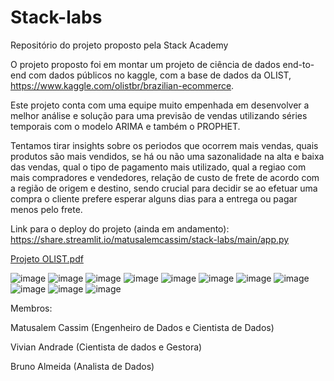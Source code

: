 # Stack-labs
Repositório do projeto proposto pela Stack Academy

O projeto proposto foi em montar um projeto de ciência de dados end-to-end com dados públicos no kaggle, com a base de dados da OLIST, https://www.kaggle.com/olistbr/brazilian-ecommerce.

Este projeto conta com uma equipe muito empenhada em desenvolver a melhor análise e solução para uma previsão de vendas utilizando séries temporais com o modelo ARIMA e também o PROPHET.

Tentamos tirar insights sobre os periodos que ocorrem mais vendas, quais produtos são mais vendidos, se há ou não uma sazonalidade na alta e baixa das vendas, qual o tipo de pagamento mais utilizado, qual a regiao com mais compradores e vendedores, relação de custo de frete de acordo com a região de origem e destino, sendo crucial para decidir se ao efetuar uma compra o cliente prefere esperar alguns dias para a entrega ou pagar menos pelo frete.

Link para o deploy do projeto (ainda em andamento): https://share.streamlit.io/matusalemcassim/stack-labs/main/app.py

[Projeto OLIST.pdf](https://github.com/matusalemcassim/stack-labs/files/7972117/Projeto_OLIST.pdf)

![image](https://user-images.githubusercontent.com/16643025/151826637-ab314c96-b45d-4ce4-9a1c-14f1ab153324.png)
![image](https://user-images.githubusercontent.com/16643025/151826488-f6c18df0-52bd-43a7-bd4d-53a8524dedcc.png)
![image](https://user-images.githubusercontent.com/16643025/151826582-f0afff92-0294-4570-b05b-11589c153db7.png)
![image](https://user-images.githubusercontent.com/16643025/151826689-839300a3-60e0-4201-b506-c2b7d3c2188c.png)
![image](https://user-images.githubusercontent.com/16643025/151826705-2246cbe6-f273-4543-9b0e-39908653cfff.png)
![image](https://user-images.githubusercontent.com/16643025/151826724-ffddf209-a487-412b-992b-d9048e972e5e.png)
![image](https://user-images.githubusercontent.com/16643025/151826745-25e2d547-e36a-467a-a242-efddce8c93d0.png)
![image](https://user-images.githubusercontent.com/16643025/151826808-47cf93e8-72f6-4aea-84bd-8bb07d03d26a.png)
![image](https://user-images.githubusercontent.com/16643025/151826827-d86cbbcd-46e9-4032-b2a4-9a44e6c8700f.png)
![image](https://user-images.githubusercontent.com/16643025/151826846-54983ee9-3f6f-47cc-8819-516caf7b01b4.png)
![image](https://user-images.githubusercontent.com/16643025/151826859-40810991-f4b7-4d69-a75c-a2e86766d028.png)


Membros:  

Matusalem Cassim (Engenheiro de Dados e Cientista de Dados)

Vivian Andrade (Cientista de dados e Gestora)

Bruno Almeida (Analista de Dados)   
